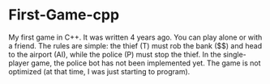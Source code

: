 # First-Game-cpp
My first game in C++. It was written 4 years ago. You can play alone or with a friend. The rules are simple: the thief (T) must rob the bank ($$) and head to the airport (AI), while the police (P) must stop the thief. In the single-player game, the police bot has not been implemented yet. The game is not optimized (at that time, I was just starting to program). 
